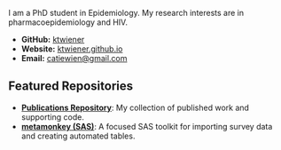 I am a PhD student in Epidemiology. My research interests are in pharmacoepidemiology and HIV. 

- **GitHub:** [ktwiener](https://github.com/ktwiener)
- **Website:** [ktwiener.github.io](https://ktwiener.github.io/)
- **Email:** catiewien@gmail.com

## Featured Repositories

- [**Publications Repository**](https://github.com/ktwiener/publications): My collection of published work and supporting code.
- [**metamonkey (SAS)**](https://github.com/ktwiener/metamonkey): A focused SAS toolkit for importing survey data and creating automated tables. 
